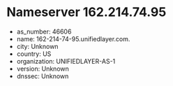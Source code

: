 # Nameserver 162.214.74.95

* as_number: 46606
* name: 162-214-74-95.unifiedlayer.com.
* city: Unknown
* country: US
* organization: UNIFIEDLAYER-AS-1
* version: Unknown
* dnssec: Unknown
